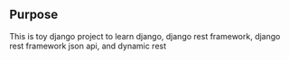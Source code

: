 ## Purpose

This is toy django project to learn django, django rest framework, django rest framework json api, and dynamic rest

